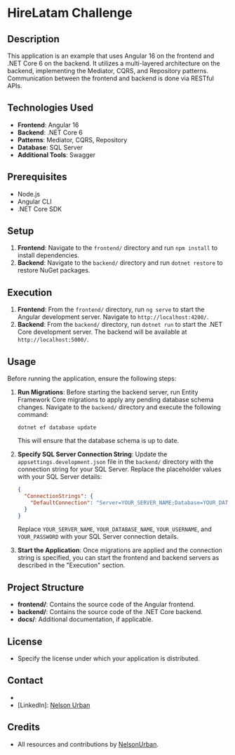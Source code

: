 # HireLatam Challenge

## Description
This application is an example that uses Angular 16 on the frontend and .NET Core 6 on the backend. It utilizes a multi-layered architecture on the backend, implementing the Mediator, CQRS, and Repository patterns. Communication between the frontend and backend is done via RESTful APIs.

## Technologies Used
- **Frontend**: Angular 16
- **Backend**: .NET Core 6
- **Patterns**: Mediator, CQRS, Repository
- **Database**: SQL Server
- **Additional Tools**: Swagger

## Prerequisites
- Node.js
- Angular CLI
- .NET Core SDK

## Setup
1. **Frontend**: Navigate to the `frontend/` directory and run `npm install` to install dependencies.
2. **Backend**: Navigate to the `backend/` directory and run `dotnet restore` to restore NuGet packages.

## Execution
1. **Frontend**: From the `frontend/` directory, run `ng serve` to start the Angular development server. Navigate to `http://localhost:4200/`.
2. **Backend**: From the `backend/` directory, run `dotnet run` to start the .NET Core development server. The backend will be available at `http://localhost:5000/`.

## Usage
Before running the application, ensure the following steps:

1. **Run Migrations**: Before starting the backend server, run Entity Framework Core migrations to apply any pending database schema changes. Navigate to the `backend/` directory and execute the following command:
    ```
    dotnet ef database update
    ```
   This will ensure that the database schema is up to date.

2. **Specify SQL Server Connection String**: Update the `appsettings.development.json` file in the `backend/` directory with the connection string for your SQL Server. Replace the placeholder values with your SQL Server details:
    ```json
    {
      "ConnectionStrings": {
        "DefaultConnection": "Server=YOUR_SERVER_NAME;Database=YOUR_DATABASE_NAME;User=YOUR_USERNAME;Password=YOUR_PASSWORD;"
      }
    }
    ```
   Replace `YOUR_SERVER_NAME`, `YOUR_DATABASE_NAME`, `YOUR_USERNAME`, and `YOUR_PASSWORD` with your SQL Server connection details.

3. **Start the Application**: Once migrations are applied and the connection string is specified, you can start the frontend and backend servers as described in the "Execution" section.


## Project Structure
- **frontend/**: Contains the source code of the Angular frontend.
- **backend/**: Contains the source code of the .NET Core backend.
- **docs/**: Additional documentation, if applicable.

## License
- Specify the license under which your application is distributed.

## Contact
- [Email]: urbannelson@hotmail.com
- [LinkedIn]: [Nelson Urban](https://www.linkedin.com/in/nelson-nehemias-urban-marten-410159b8/)

## Credits
- All resources and contributions by [NelsonUrban](https://github.com/NelsonUrban).